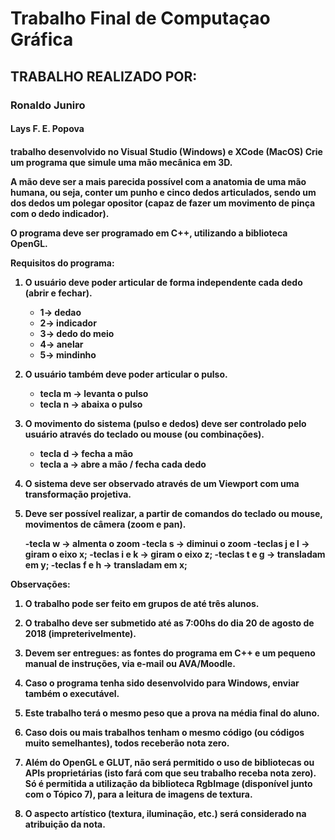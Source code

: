 # Trabalho Final de Computaçao Gráfica

<h2>TRABALHO REALIZADO POR: </h2>
	<h3> Ronaldo Juniro </h3>
	<h4> Lays F. E. Popova</h3>
	
	
<h4> trabalho desenvolvido no Visual Studio (Windows) e XCode (MacOS)
Crie um programa que simule uma mão mecânica em 3D.  

A mão deve ser a mais parecida possível com a anatomia de uma mão humana, ou seja, conter um punho e cinco dedos articulados, sendo um dos dedos um polegar opositor (capaz de fazer um movimento de pinça com o dedo indicador). 

O programa deve ser programado em C++, utilizando a biblioteca OpenGL.

Requisitos do programa:

1) O usuário deve poder articular de forma independente cada dedo (abrir e fechar).
	- 1-> dedao
	- 2-> indicador
	- 3-> dedo do meio
	- 4-> anelar
	- 5-> mindinho
2) O usuário também deve poder articular o pulso.
	- tecla m -> levanta o pulso
	- tecla n -> abaixa o pulso
3) O movimento do sistema (pulso e dedos) deve ser controlado pelo usuário através do teclado ou mouse (ou combinações).
	- tecla d -> fecha a mão
	- tecla a -> abre a mão / fecha cada dedo
	
4) O sistema deve ser observado através de um Viewport com uma transformação projetiva.
 

5) Deve ser possível realizar, a partir de comandos do teclado ou mouse, movimentos de câmera (zoom e pan).

	-tecla w -> almenta o zoom
	-tecla s -> diminui o zoom
	-teclas j e l -> giram o eixo x;
	-teclas i e k -> giram o eixo z;
	-teclas t e g -> transladam em y;
	-teclas f e h -> transladam em x;


Observações:

1) O trabalho pode ser feito em grupos de até três alunos.

2) O trabalho deve ser submetido até as 7:00hs do dia 20 de agosto de 2018 (impreterivelmente).

3) Devem ser entregues: as fontes do programa em C++ e um pequeno manual de instruções, via e-mail ou AVA/Moodle. 

4) Caso o programa tenha sido desenvolvido para Windows, enviar também o executável.

5) Este trabalho terá o mesmo peso que a prova na média final do aluno.

6) Caso dois ou mais trabalhos tenham o mesmo código (ou códigos muito semelhantes), todos receberão nota zero.

7) Além do OpenGL e GLUT, não será permitido o uso de bibliotecas ou APIs proprietárias (isto fará com que seu trabalho receba nota zero). Só é permitida a utilização da biblioteca RgbImage (disponível junto com o Tópico 7), para a leitura de imagens de textura.

8) O aspecto artístico (textura, iluminação, etc.) será considerado na atribuição da nota.
